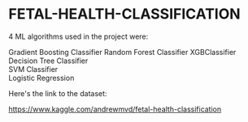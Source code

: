# FETAL-HEALTH-CLASSIFICATION 

4 ML algorithms used in the project were:

Gradient Boosting Classifier
Random Forest Classifier
XGBClassifier
Decision Tree Classifier	
SVM Classifier	
Logistic Regression

Here's the link to the dataset:

https://www.kaggle.com/andrewmvd/fetal-health-classification
